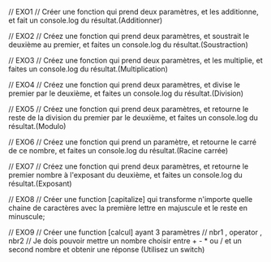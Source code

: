 // EXO1
// Créer une fonction qui prend deux paramètres, et les additionne, et fait un console.log du résultat.(Additionner)

// EXO2
// Créez une fonction qui prend deux paramètres, et soustrait le deuxième au premier, et faites un console.log du résultat.(Soustraction)

// EXO3
// Créez une fonction qui prend deux paramètres, et les multiplie, et faites un console.log du résultat.(Multiplication)

// EXO4 
// Créez une fonction qui prend deux paramètres, et divise le premier par le deuxième, et faites un console.log du résultat.(Division)

// EXO5
// Créez une fonction qui prend deux paramètres, et retourne le reste de la division du premier par le deuxième, et faites un console.log du résultat.(Modulo)

// EXO6
// Créez une fonction qui prend un paramètre, et retourne le carré de ce nombre, et faites un console.log du résultat.(Racine carrée)

// EXO7
// Créez une fonction qui prend deux paramètres, et retourne le premier nombre à l'exposant du deuxième, et faites un console.log du résultat.(Exposant)

// EXO8
// Créer une function [capitalize] qui transforme n'importe quelle chaine de caractères avec la première lettre en majuscule et le reste en minuscule;

// EXO9
// Créer une function [calcul] ayant 3 paramètres
// nbr1 , operator , nbr2
// Je dois pouvoir mettre un nombre choisir entre + - * ou / et un second nombre et obtenir une réponse (Utilisez un switch)